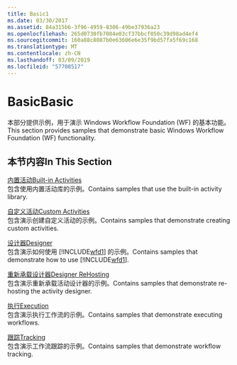 ```yaml
---
title: Basic1
ms.date: 03/30/2017
ms.assetid: 84a315b6-3f96-4959-8306-49be37936a23
ms.openlocfilehash: 265d0730fb7084e03cf37bbcf050c39d98ad4ef4
ms.sourcegitcommit: 160a88c8087b0e63606e6e35f9bd57fa5f69c168
ms.translationtype: MT
ms.contentlocale: zh-CN
ms.lasthandoff: 03/09/2019
ms.locfileid: "57708517"
---
```

# <a name="basic"></a><span data-ttu-id="5a641-102">Basic</span><span class="sxs-lookup"><span data-stu-id="5a641-102">Basic</span></span>
<span data-ttu-id="5a641-103">本部分提供示例，用于演示 Windows Workflow Foundation (WF) 的基本功能。</span><span class="sxs-lookup"><span data-stu-id="5a641-103">This section provides samples that demonstrate basic Windows Workflow Foundation (WF) functionality.</span></span>  
  
## <a name="in-this-section"></a><span data-ttu-id="5a641-104">本节内容</span><span class="sxs-lookup"><span data-stu-id="5a641-104">In This Section</span></span>  
 [<span data-ttu-id="5a641-105">内置活动</span><span class="sxs-lookup"><span data-stu-id="5a641-105">Built-in Activities</span></span>](built-in-activities.md)  
 <span data-ttu-id="5a641-106">包含使用内置活动库的示例。</span><span class="sxs-lookup"><span data-stu-id="5a641-106">Contains samples that use the built-in activity library.</span></span>  
  
 [<span data-ttu-id="5a641-107">自定义活动</span><span class="sxs-lookup"><span data-stu-id="5a641-107">Custom Activities</span></span>](custom-activities.md)  
 <span data-ttu-id="5a641-108">包含演示创建自定义活动的示例。</span><span class="sxs-lookup"><span data-stu-id="5a641-108">Contains samples that demonstrate creating custom activities.</span></span>  
  
 [<span data-ttu-id="5a641-109">设计器</span><span class="sxs-lookup"><span data-stu-id="5a641-109">Designer</span></span>](designer.md)  
 <span data-ttu-id="5a641-110">包含演示如何使用 [!INCLUDE[wfd1](../../../../includes/wfd1-md.md)] 的示例。</span><span class="sxs-lookup"><span data-stu-id="5a641-110">Contains samples that demonstrate how to use [!INCLUDE[wfd1](../../../../includes/wfd1-md.md)].</span></span>  
  
 [<span data-ttu-id="5a641-111">重新承载设计器</span><span class="sxs-lookup"><span data-stu-id="5a641-111">Designer ReHosting</span></span>](designer-rehosting.md)  
 <span data-ttu-id="5a641-112">包含演示重新承载活动设计器的示例。</span><span class="sxs-lookup"><span data-stu-id="5a641-112">Contains samples that demonstrate re-hosting the activity designer.</span></span>  
  
 [<span data-ttu-id="5a641-113">执行</span><span class="sxs-lookup"><span data-stu-id="5a641-113">Execution</span></span>](execution.md)  
 <span data-ttu-id="5a641-114">包含演示执行工作流的示例。</span><span class="sxs-lookup"><span data-stu-id="5a641-114">Contains samples that demonstrate executing workflows.</span></span>
  
 [<span data-ttu-id="5a641-115">跟踪</span><span class="sxs-lookup"><span data-stu-id="5a641-115">Tracking</span></span>](tracking.md)  
 <span data-ttu-id="5a641-116">包含演示工作流跟踪的示例。</span><span class="sxs-lookup"><span data-stu-id="5a641-116">Contains samples that demonstrate workflow tracking.</span></span>